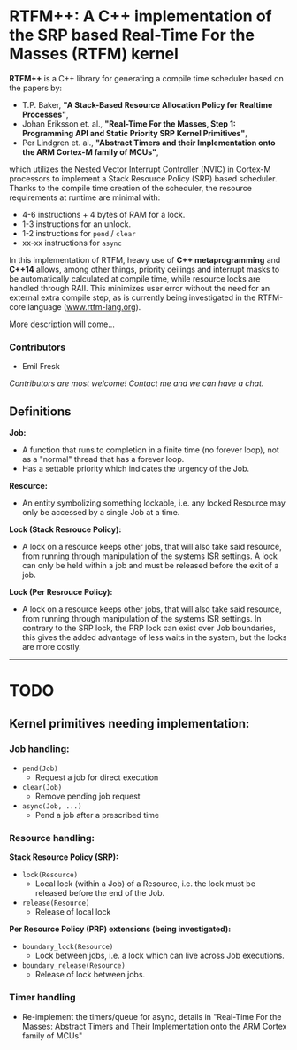 # RTFM++:  A C++ implementation of the SRP based Real-Time For the Masses (RTFM) kernel

**RTFM++** is a C++ library for generating a compile time
scheduler based on the papers by:

* T.P. Baker, **"A Stack-Based Resource Allocation Policy for Realtime Processes"**,
* Johan Eriksson et. al., **"Real-Time For the Masses, Step 1: Programming API and Static Priority SRP Kernel Primitives"**,
* Per Lindgren et. al., **"Abstract Timers and their Implementation onto the ARM Cortex-M family of MCUs"**,

which utilizes the Nested Vector Interrupt Controller (NVIC) in Cortex-M
processors to implement a Stack Resource Policy (SRP) based scheduler. Thanks
to the compile time creation of the scheduler, the resource requirements at
runtime are minimal with:

* 4-6 instructions + 4 bytes of RAM for a lock.
* 1-3 instructions for an unlock.
* 1-2 instructions for `pend` / `clear`
* xx-xx instructions for `async`

In this
implementation of RTFM, heavy use of **C++ metaprogramming** and **C++14** allows,
among other things, priority ceilings and interrupt masks to be automatically
calculated at compile time, while resource locks are handled through RAII.
This minimizes user error without the need for an external extra compile step,
as is currently being investigated in the RTFM-core language (www.rtfm-lang.org).

More description will come...

### Contributors

* Emil Fresk

_Contributors are most welcome! Contact me and we can have a chat._

## Definitions
**Job:**

* A function that runs to completion in a finite time (no forever loop),
 not as a "normal" thread that has a forever loop.
* Has a settable priority which indicates the urgency of the Job.

**Resource:**

* An entity symbolizing something lockable, i.e. any locked Resource may
only be accessed by a single Job at a time.

**Lock (Stack Resrouce Policy):**

* A lock on a resource keeps other jobs, that will also take said resource,
from running through manipulation of the systems ISR settings. A lock can only
be held within a job and must be released before the exit of a job.

**Lock (Per Resrouce Policy):**

* A lock on a resource keeps other jobs, that will also take said resource,
from running through manipulation of the systems ISR settings. In contrary
to the SRP lock, the PRP lock can exist over Job boundaries, this gives the
added advantage of less waits in the system, but the locks are more costly.

---

# TODO

## Kernel primitives needing implementation:

### Job handling:
* `pend(Job)`
    * Request a job for direct execution
* `clear(Job)`
    * Remove pending job request
* `async(Job, ...)`
    * Pend a job after a prescribed time

### Resource handling:

**Stack Resource Policy (SRP):**

* `lock(Resource)`
    * Local lock (within a Job) of a Resource, i.e. the lock must be released
    before the end of the Job.
* `release(Resource)`
    * Release of local lock

**Per Resource Policy (PRP) extensions (being investigated):**

* `boundary_lock(Resource)`
    * Lock between jobs, i.e. a lock which can live across Job executions.
* `boundary_release(Resource)`
    * Release of lock between jobs.

### Timer handling
* Re-implement the timers/queue for async, details in "Real-Time For the Masses: Abstract Timers and Their Implementation onto the ARM Cortex family of MCUs"
